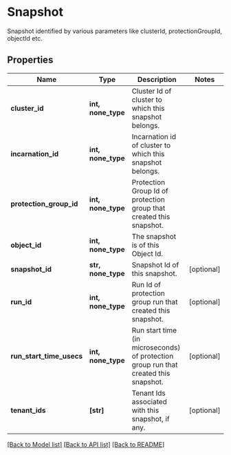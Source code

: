 # Snapshot

Snapshot identified by various parameters like clusterId, protectionGroupId, objectId etc.

## Properties
Name | Type | Description | Notes
------------ | ------------- | ------------- | -------------
**cluster_id** | **int, none_type** | Cluster Id of cluster to which this snapshot belongs. | 
**incarnation_id** | **int, none_type** | Incarnation id of cluster to which this snapshot belongs. | 
**protection_group_id** | **int, none_type** | Protection Group Id of protection group that created this snapshot. | 
**object_id** | **int, none_type** | The snapshot is of this Object Id. | 
**snapshot_id** | **str, none_type** | Snapshot Id of this snapshot. | [optional] 
**run_id** | **int, none_type** | Run Id of protection group run that created this snapshot. | [optional] 
**run_start_time_usecs** | **int, none_type** | Run start time (in microseconds) of protection group run that created this snapshot. | [optional] 
**tenant_ids** | **[str]** | Tenant Ids associated with this snapshot, if any. | [optional] 

[[Back to Model list]](../README.md#documentation-for-models) [[Back to API list]](../README.md#documentation-for-api-endpoints) [[Back to README]](../README.md)


